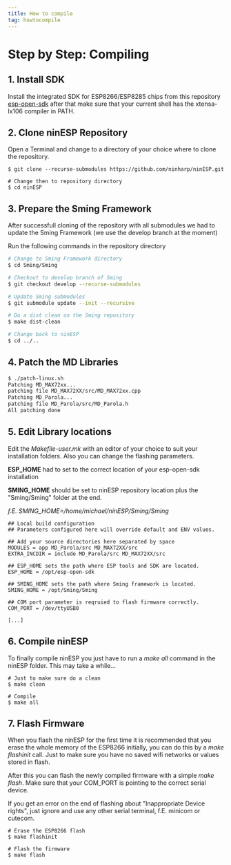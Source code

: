 ```yaml
---
title: How to compile
tag: howtocompile
---
```


# Step by Step: Compiling


## 1. Install SDK

Install the integrated SDK for ESP8266/ESP8285 chips from this repository [esp-open-sdk](https://github.com/pfalcon/esp-open-sdk) 
after that make sure that your current shell has the xtensa-lx106 compiler in PATH.

## 2. Clone ninESP Repository

Open a Terminal and change to a directory of your choice where to clone the repository.

```shell
$ git clone --recurse-submodules https://github.com/ninharp/ninESP.git

# Change then to repository directory
$ cd ninESP
```
## 3. Prepare the Sming Framework

After successfull cloning of the repository with all submodules we had to update the Sming Framework (we use the develop branch at the moment)

Run the following commands in the repository directory

```sh
# Change to Sming Framework directory
$ cd Sming/Sming 

# Checkout to develop branch of Sming
$ git checkout develop --recurse-submodules

# Update Sming submodules
$ git submodule update --init --recursive

# Do a dist clean on the Sming repository
$ make dist-clean

# Change back to ninESP
$ cd ../..
```

## 4. Patch the MD Libraries
```bash
$ ./patch-linux.sh 
Patching MD_MAX72xx...
patching file MD_MAX72XX/src/MD_MAX72xx.cpp
Patching MD_Parola...
patching file MD_Parola/src/MD_Parola.h
All patching done
```

## 5. Edit Library locations

Edit the *Makefile-user.mk* with an editor of your choice to suit your installation folders. Also you can change the flashing parameters.

**ESP_HOME** had to set to the correct location of your esp-open-sdk installation

**SMING_HOME** should be set to ninESP repository location plus the "Sming/Sming" folder at the end.

_f.E. SMING_HOME=/home/michael/ninESP/Sming/Sming_

```
## Local build configuration
## Parameters configured here will override default and ENV values.

## Add your source directories here separated by space
MODULES = app MD_Parola/src MD_MAX72XX/src
EXTRA_INCDIR = include MD_Parola/src MD_MAX72XX/src

## ESP_HOME sets the path where ESP tools and SDK are located.
ESP_HOME = /opt/esp-open-sdk

## SMING_HOME sets the path where Sming framework is located.
SMING_HOME = /opt/Sming/Sming

## COM port parameter is reqruied to flash firmware correctly.
COM_PORT = /dev/ttyUSB0

[...]
```

## 6. Compile ninESP

To finally compile ninESP you just have to run a _make all_ command in the ninESP folder.
This may take a while...

```
# Just to make sure do a clean
$ make clean

# Compile
$ make all
```

## 7. Flash Firmware

When you flash the ninESP for the first time it is recommended that you erase the whole memory of the ESP8266 initially, you can do this by a _make flashinit_ call. 
Just to make sure you have no saved wifi networks or values stored in flash.

After this you can flash the newly compiled firmware with a simple _make flash_.
Make sure that your COM_PORT is pointing to the correct serial device.

If you get an error on the end of flashing about "Inappropriate Device rights", 
just ignore and use any other serial terminal, f.E. minicom or cutecom.

```
# Erase the ESP8266 flash
$ make flashinit

# Flash the firmware
$ make flash
```
